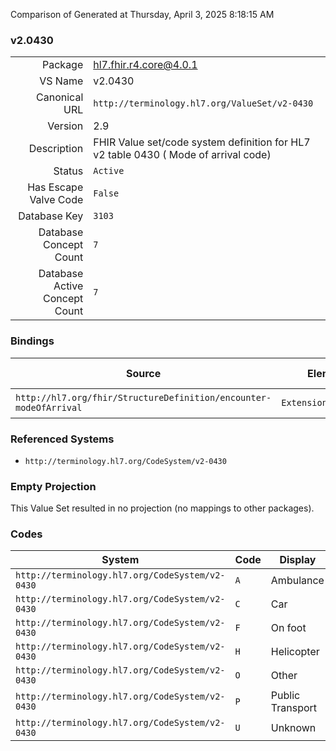 Comparison of 
Generated at Thursday, April 3, 2025 8:18:15 AM

### v2.0430

|      |     |
| ---: | --- |
| Package | hl7.fhir.r4.core@4.0.1 |
| VS Name | v2.0430 |
| Canonical URL | `http://terminology.hl7.org/ValueSet/v2-0430` |
| Version | 2.9 |
| Description | FHIR Value set/code system definition for HL7 v2 table 0430 ( Mode of arrival code) |
| Status | `Active` |
| Has Escape Valve Code | `False` |
| Database Key | `3103` |
| Database Concept Count | `7` |
| Database Active Concept Count | `7` |
### Bindings

| Source | Element | Binding | Strength | Element Short |
| ------ | ------- | ------- | -------- | ------------- |
| `http://hl7.org/fhir/StructureDefinition/encounter-modeOfArrival` | `Extension.value[x]` | `http://terminology.hl7.org/ValueSet/v2-0430` | `Example` | Value of extension |

### Referenced Systems

* `http://terminology.hl7.org/CodeSystem/v2-0430`
### Empty Projection

This Value Set resulted in no projection (no mappings to other packages).

### Codes

| System | Code | Display |
| ------ | ---- | ------- |
| `http://terminology.hl7.org/CodeSystem/v2-0430` | `A` | Ambulance |
| `http://terminology.hl7.org/CodeSystem/v2-0430` | `C` | Car |
| `http://terminology.hl7.org/CodeSystem/v2-0430` | `F` | On foot |
| `http://terminology.hl7.org/CodeSystem/v2-0430` | `H` | Helicopter |
| `http://terminology.hl7.org/CodeSystem/v2-0430` | `O` | Other |
| `http://terminology.hl7.org/CodeSystem/v2-0430` | `P` | Public Transport |
| `http://terminology.hl7.org/CodeSystem/v2-0430` | `U` | Unknown |
